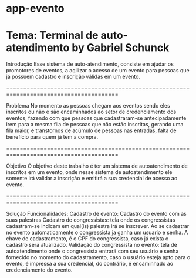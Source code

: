 # app-evento
Tema: Terminal de auto-atendimento
by Gabriel Schunck
=======================================================================================
Introdução
Esse sistema de auto-atendimento, consiste em ajudar os promotores de eventos, a
agilizar o acesso de um evento para pessoas que já possuem cadastro e inscrição
válidas em um evento.

=======================================================================================

Problema
No momento as pessoas chegam aos eventos sendo eles inscritos ou não e são
encaminhados ao setor de credenciamento dos eventos, fazendo com que pessoas
que cadastraram-se antecipadamente irem para a mesma fila de pessoas que não
estão inscritas, gerando uma fila maior, e transtornos de acúmulo de pessoas nas
entradas, falta de benefício para quem já tem a compra.

=======================================================================================

Objetivo
O objetivo deste trabalho é ter um sistema de autoatendimento de inscritos em um
evento, onde nesse sistema de autoatendimento ele somente irá validar a inscrição e
emitirá a sua credencial de acesso ao evento.

=======================================================================================

Solução
Funcionalidades:
Cadastro de evento: Cadastro do evento com as suas palestras
Cadastro de congressistas: tela onde os congressistas cadastram-se indicam em
qual(is) palestra irá se inscrever. Ao se cadastrar no evento automaticamente o
congressista ja ganha um usuario e senha. A chave de cadastramento, é o CPF do
congressista, caso já exista o cadastro será atualizado.
Validação do congressista no evento: tela de autoatendimento onde o congressista
entrará com seu usuário e senha fornecido no momento do cadastramento, caso o
usuário esteja apto para o evento, é impressa a sua credencial, do contrário, é
encaminhado ao credenciamento do evento.
